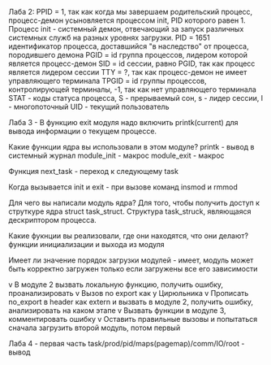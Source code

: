 Лаба 2:
PPID = 1, так как когда мы завершаем родительский процесс, процесс-демон усыновляется процессом init, PID которого равен 1. Процесс init - системный демон, отвечающий за запуск различных системных служб на разных уровнях загрузки.
PID = 1651 идентификатор процесса, доставшийся "в наследство" от процесса, породившего демона
PGID = id группа процессов, лидером которой является процесс-демон
SID = id сессии, равно PGID, так как процесс является лидером сессии
TTY = ?, так как процесс-демон не имеет управляющего терминала
TPGID = id группы процессов, контролирующей терминалы, -1, так как нет управляющего терминала
STAT - коды статуса процесса, S - прерываемый сон, s - лидер сессии, l - многопоточный
UID - текущий пользователь

Лаба 3 - В функцию exit модуля надо включить printk(current) для вывода информации о текущем процессе.

Какие функции ядра вы использовали в этом модуле?
printk - вывод в системный журнал
module_init - макрос
module_exit - макрос

Функция next_task - переход к следующему task

Когда вызывается init и exit - при вызове команд insmod и rmmod

Для чего вы написали модуль ядра?
Для того, чтобы получить доступ к струткуре ядра struct task_struct.
Структура task_struck, являющаяся дескриптором процесса.

Какие фукнции вы реализовали, где они находятся, что они делают?
функции инициализации и выхода из модуля

Имеет ли значение порядок загрузки модулей - имеет, модуль может быть корректно загружен только если загружены все его зависимости

v В модуле 2 вызвать локальную функцию, получить ошибку, проанализировать
v Вызов no export как у Цирюльника
v Прописать no_export в header как extern и вызвать в модуле 2, получить ошибку, анализировать на каком этапе
v Вызвать функции в модуле 3, комментировать ошибку
v Оставить правильные вызовы и попытаться сначала загрузить второй модуль, потом первый

Лаба 4 - первая часть task/prod/pid/maps(pagemap)/comm/IO/root - вывод